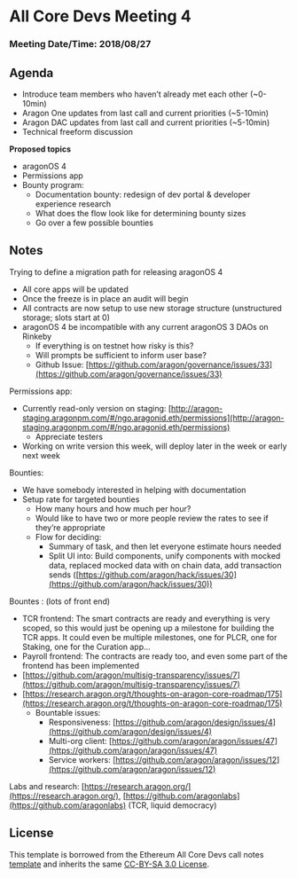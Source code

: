 # All Core Devs Meeting 4
### Meeting Date/Time: 2018/08/27

## Agenda
- Introduce team members who haven’t already met each other (~0-10min)
- Aragon One updates from last call and current priorities (~5-10min)
- Aragon DAC updates from last call and current priorities (~5-10min)
- Technical freeform discussion

**Proposed topics**

- aragonOS 4
- Permissions app
- Bounty program:
    - Documentation bounty: redesign of dev portal  & developer experience research
    - What does the flow look like for determining bounty sizes
    - Go over a few possible bounties


## Notes

Trying to define a migration path for releasing aragonOS 4

- All core apps will be updated
- Once the freeze is in place an audit will begin
- All contracts are now setup to use new storage structure (unstructured storage; slots start at 0)
- aragonOS 4 be incompatible with any current aragonOS 3 DAOs on Rinkeby
    - If everything is on testnet how risky is this?
    - Will prompts be sufficient to inform user base?
    - Github Issue: [https://github.com/aragon/governance/issues/33](https://github.com/aragon/governance/issues/33)

Permissions app:

- Currently read-only version on staging: [http://aragon-staging.aragonpm.com/#/ngo.aragonid.eth/permissions](http://aragon-staging.aragonpm.com/#/ngo.aragonid.eth/permissions)
    - Appreciate testers
- Working on write version this week, will deploy later in the week or early next week

Bounties:

- We have somebody interested in helping with documentation
- Setup rate for targeted bounties
    - How many hours and how much per hour?
    - Would like to have two or more people review the rates to see if they’re appropriate
    - Flow for deciding:
        - Summary of task, and then let everyone estimate hours needed
        - Split UI into: Build components, unify components with mocked data, replaced mocked data with on chain data, add transaction sends ([https://github.com/aragon/hack/issues/30](https://github.com/aragon/hack/issues/30))

Bountes : (lots of front end)

- TCR frontend: The smart contracts are ready and everything is very scoped, so this would just be opening up a milestone for building the TCR apps. It could even be multiple milestones, one for PLCR, one for Staking, one for the Curation app…
- Payroll frontend: The contracts are ready too, and even some part of the frontend has been implemented
- [https://github.com/aragon/multisig-transparency/issues/7](https://github.com/aragon/multisig-transparency/issues/7)
- [https://research.aragon.org/t/thoughts-on-aragon-core-roadmap/175](https://research.aragon.org/t/thoughts-on-aragon-core-roadmap/175)
    - Bountable issues:
        - Responsiveness:  [https://github.com/aragon/design/issues/4](https://github.com/aragon/design/issues/4)
        - Multi-org client: [https://github.com/aragon/aragon/issues/47](https://github.com/aragon/aragon/issues/47)
        - Service workers: [https://github.com/aragon/aragon/issues/12](https://github.com/aragon/aragon/issues/12)

Labs and research: [https://research.aragon.org/](https://research.aragon.org/), [https://github.com/aragonlabs](https://github.com/aragonlabs) (TCR, liquid democracy)

## License
This template is borrowed from the Ethereum All Core Devs call notes [template](https://github.com/ethereum/pm/blob/master/All%20Core%20Devs%20Meetings/Meeting%20Template.md) and inherits the same [CC-BY-SA 3.0 License](https://github.com/ethereum/pm/blob/master/LICENSE).
